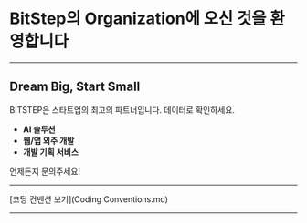 # BitStep의 Organization에 오신 것을 환영합니다

---

## Dream Big, Start Small

BITSTEP은 스타트업의 최고의 파트너입니다. 데이터로 확인하세요.

- **AI 솔루션**
- **웹/앱 외주 개발**
- **개발 기획 서비스**

언제든지 문의주세요!

---
[코딩 컨벤션 보기](Coding Conventions.md)


---
